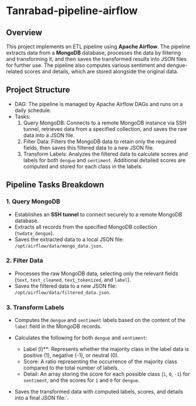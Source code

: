 # Tanrabad-pipeline-airflow

## Overview
This project implements an ETL pipeline using **Apache Airflow**. The pipeline extracts data from a **MongoDB** database, processes the data by filtering and transforming it, and then saves the transformed results into JSON files for further use. The pipeline also computes various sentiment and dengue-related scores and details, which are stored alongside the original data.

## Project Structure

- DAG: The pipeline is managed by Apache Airflow DAGs and runs on a daily schedule.
- Tasks:
  1. Query MongoDB: Connects to a remote MongoDB instance via SSH tunnel, retrieves data from a specified collection, and saves the raw data into a JSON file.
  2. Filter Data: Filters the MongoDB data to retain only the required fields, then saves this filtered data to a new JSON file.
  3. Transform Labels: Analyzes the filtered data to calculate scores and labels for both `dengue` and `sentiment`. Additional detailed scores are computed and stored for each class in the labels.

## Pipeline Tasks Breakdown

### 1. Query MongoDB
- Establishes an **SSH tunnel** to connect securely to a remote MongoDB database.
- Extracts all records from the specified MongoDB collection (`twdata_dengue`).
- Saves the extracted data to a local JSON file: `/opt/airflow/data/mongo_data.json`.

### 2. Filter Data
- Processes the raw MongoDB data, selecting only the relevant fields (`text`, `text_cleaned`, `text_tokenized`, and `label`).
- Saves the filtered data to a new JSON file: `/opt/airflow/data/filtered_data.json`.

### 3. Transform Labels
- Computes the `dengue` and `sentiment` labels based on the content of the `label` field in the MongoDB records.
- Calculates the following for both `dengue` and `sentiment`:
  - Label (l)**: Represents whether the majority class in the label data is positive (1), negative (-1), or neutral (0).
  - Score: A ratio representing the occurrence of the majority class compared to the total number of labels.
  - Detail: An array storing the score for each possible class (`1`, `0`, `-1`) for `sentiment`, and the scores for `1` and `0` for `dengue`.
  
- Saves the transformed data with computed labels, scores, and details into a final JSON file:`.
